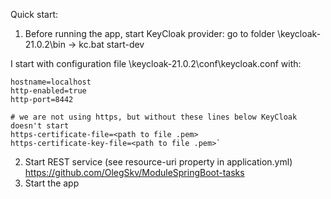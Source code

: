 Quick start:
1. Before running the app, start KeyCloak provider:
 go to folder \keycloak-21.0.2\bin -> kc.bat start-dev

I start with configuration file \keycloak-21.0.2\conf\keycloak.conf with:
```
hostname=localhost
http-enabled=true
http-port=8442

# we are not using https, but without these lines below KeyCloak doesn't start
https-certificate-file=<path to file .pem>
https-certificate-key-file=<path to file .pem>`
```

2. Start REST service (see resource-uri property in application.yml)
   https://github.com/OlegSkv/ModuleSpringBoot-tasks
3. Start the app